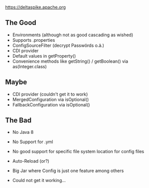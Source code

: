 https://deltaspike.apache.org

The Good
--------

* Environments (although not as good cascading as wished)
* Supports .properties
* ConfigSourceFilter (decrypt Passwörds o.ä.)
* CDI provider
* Default values in getProperty()
* Convenience methods like getString() / getBoolean() via as(Integer.class)

Maybe
-----
* CDI provider (couldn't get it to work)
* MergedConfiguration via isOptional()
* FallbackConfiguration via isOptional()

The Bad
-------

* No Java 8
* No Support for .yml
* No good support for specific file system location for config files
* Auto-Reload (or?)
* Big Jar where Config is just one feature among others

* Could not get it working... 
